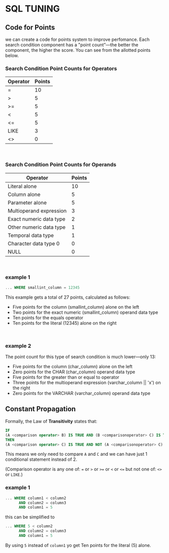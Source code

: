 # SQL TUNING

## Code for Points
we can create a code for points system to improve perfomance. Each search condition component has a "point count"—the better the component, the higher the score. You can see from the allotted points below.

### Search Condition Point Counts for Operators
| Operator | Points |
|----------|--------|
| =        | 10     |
| >        | 5      |
| >=       | 5      |
| <        | 5      |
| <=       | 5      |
| LIKE     | 3      |
| <>       | 0      |

<br>

### Search Condition Point Counts for Operands
| Operator                | Points |
|-------------------------|--------|
| Literal alone           | 10     |
| Column alone            | 5      |
| Parameter alone         | 5      |
| Multioperand expression | 3      |
| Exact numeric data type | 2      |
| Other numeric data type | 1      |
| Temporal data type      | 1      |
| Character data type 0   | 0      |
| NULL                    | 0      |


<br>

### example 1
```sql
... WHERE smallint_column = 12345
```

This example gets a total of 27 points, calculated as follows:
- Five points for the column (smallint_column) alone on the left
- Two points for the exact numeric (smallint_column) operand data type
- Ten points for the equals operator
- Ten points for the literal (12345) alone on the right

<br>

### example 2
The point count for this type of search condition is much lower—only 13:
- Five points for the column (char_column) alone on the left
- Zero points for the CHAR (char_column) operand data type
- Five points for the greater than or equal to operator
- Three points for the multioperand expression (varchar_column || 'x') on the right
- Zero points for the VARCHAR (varchar_column) operand data type

## Constant Propagation
Formally, the Law of <b>Transitivity</b> states that:

```sql
IF
(A <comparison operator> B) IS TRUE AND (B <comparisonoperator> C) IS TRUE
THEN
(A <comparison operator> C) IS TRUE AND NOT (A <comparisonoperator> C) IS FALSE
```
This means we only need to compare `A` and `C` and we can have just 1 conditional statement instead of 2.

(Comparison operator is any one of: `=` or `>` or `>=` or `<` or `<=` but not one of: `<>` or `LIKE`.)

### example 1
```sql
... WHERE column1 < column2
      AND column2 = column3
      AND column1 = 5
```

this can be simplified to
```sql
... WHERE 5 < column2
      AND column2 = column3
      AND column1 = 5
```

By using `5` instead of `column1` yo get Ten points for the literal (5) alone.
